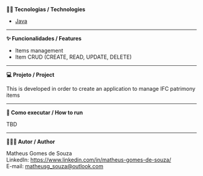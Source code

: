 **👨‍💻 Tecnologias / Technologies**

- [Java](https://www.java.com/)

---

**✨ Funcionalidades / Features**

- Items management
- Item CRUD (CREATE, READ, UPDATE, DELETE)

---

**💻 Projeto / Project**

This is developed in order to create an application to manage IFC patrimony items 

---

**🚀 Como executar / How to run**

TBD

---

**🧑🏾‍💻 Autor / Author**

Matheus Gomes de Souza  
LinkedIn: https://www.linkedin.com/in/matheus-gomes-de-souza/  
E-mail: matheusg_souza@outlook.com